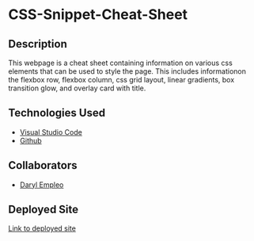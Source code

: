 # CSS-Snippet-Cheat-Sheet

## Description

This webpage is a cheat sheet containing information on various css elements that can be used to style the page. This includes informationon the flexbox row, flexbox column, css grid layout, linear gradients, box transition glow, and overlay card with title.

## Technologies Used

- [Visual Studio Code](https://code.visualstudio.com/)
- [Github](https://github.com/)

## Collaborators

- [Daryl Empleo](https://github.com/Dempleon)

## Deployed Site

[Link to deployed site](https://carmart7.github.io/CSS-Snippet-Cheat-Sheet/)
